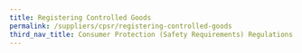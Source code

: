 ```yaml
---
title: Registering Controlled Goods
permalink: /suppliers/cpsr/registering-controlled-goods
third_nav_title: Consumer Protection (Safety Requirements) Regulations (CPSR)
---
```

